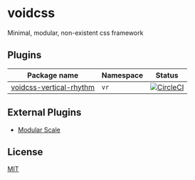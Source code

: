 voidcss
=======

Minimal, modular, non-existent css framework

Plugins
-------

Package name | Namespace | Status
---|---|---
[voidcss-vertical-rhythm](https://github.com/tricoder42/voidcss-vertical-rhythm) | `vr` | [![CircleCI](https://circleci.com/gh/tricoder42/voidcss-vertical-rhythm.svg?style=svg)](https://circleci.com/gh/tricoder42/voidcss-vertical-rhythm)

External Plugins
----------------

- [Modular Scale](https://github.com/modularscale/modularscale-sass)

License
-------

[MIT](./LICENSE)

